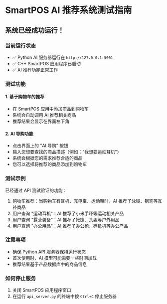 # SmartPOS AI 推荐系统测试指南

## 系统已经成功运行！

### 当前运行状态
- ✅ Python AI 服务器运行在 `http://127.0.0.1:5001`
- ✅ C++ SmartPOS 应用程序已启动
- ✅ AI 推荐功能正常工作

### 测试功能

#### 1. 基于购物车的推荐
- 在 SmartPOS 应用中添加商品到购物车
- 系统会自动调用 AI 推荐相关商品
- 推荐结果会显示在界面左下角

#### 2. AI 导购功能
- 点击界面上的 "AI 导购" 按钮
- 输入您想要查找的商品描述（例如："我想要运动耳机"）
- 系统会根据您的需求推荐合适的商品
- 您可以选择将推荐的商品添加到购物车

### 测试示例

已经通过 API 测试验证的功能：
1. 购物车推荐：当购物车有耳机、充电宝、运动鞋时，AI 推荐了泳镜、钢笔等互补商品
2. 用户查询 "运动耳机"：AI 推荐了小米手环等运动相关产品
3. 用户查询 "露营装备"：AI 推荐了帐篷、头盔等户外用品
4. 用户查询 "办公用品"：AI 推荐了办公椅、碎纸机等办公产品

### 注意事项
- 确保 Python API 服务器保持运行状态
- 首次使用时，AI 模型可能需要一些时间加载
- 推荐结果基于产品数据库中的商品信息

### 如何停止服务
1. 关闭 SmartPOS 应用程序窗口
2. 在运行 `api_server.py` 的终端中按 `Ctrl+C` 停止服务器 